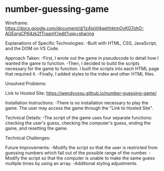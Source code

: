 # number-guessing-game

Wireframe: https://docs.google.com/document/d/1z4IqVI4qehhktmOvKG7ohO-AGEqrgCP64zk2fTraamY/edit?usp=sharing

Explanations of Specific Technologies: 
-Built with HTML, CSS, JavaScript, and the DOM on VS Code.

Approach Taken: 
-First, I wrote out the game in pseudocode to detail how I wanted the game to function. 
-Then, I decided to build the scripts necessary for the game to function. I built the scripts into each HTML page that required it. 
-Finally, I added styles to the index and other HTML files. 

Unsolved Problems: 

Link to Hosted Site: 
https://wendyvosu.github.io/number-guessing-game/

Installation Instructions: 
-There is no installation necessary to play the game. The user may access the game through the "Link to Hosted Site".

Technical Details: 
-The script of the game uses four separate functions: checking the user's guess, checking the computer's guess, ending the game, and resetting the game. 

Technical Challenges: 


Future Improvements: 
-Modify the script so that the user is restricted from guessing numbers which fall out of the possible range of the number. 
-Modify the script so that the computer is unable to make the same guess multiple times by using an array. 
-Additional styling adjustments. 
